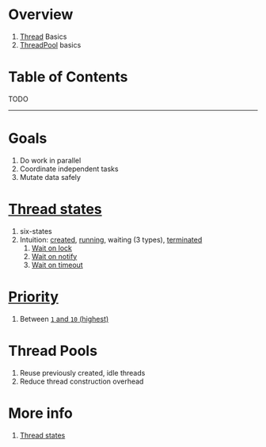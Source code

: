 # Overview

1. [Thread](https://docs.oracle.com/en/java/javase/11/docs/api/java.base/java/lang/Thread.html) Basics
1. [ThreadPool](https://docs.oracle.com/en/java/javase/11/docs/api/java.base/java/util/concurrent/ExecutorService.html) basics

# Table of Contents

TODO


--------

# Goals

1. Do work in parallel
1. Coordinate independent tasks
1. Mutate data safely

# [Thread states](https://docs.oracle.com/en/java/javase/11/docs/api/java.base/java/lang/Thread.State.html)

1. six-states
1. Intuition: [created](https://docs.oracle.com/en/java/javase/11/docs/api/java.base/java/lang/Thread.State.html#NEW), [running](https://docs.oracle.com/en/java/javase/11/docs/api/java.base/java/lang/Thread.State.html#RUNNABLE), waiting (3 types), [terminated](https://docs.oracle.com/en/java/javase/12/docs/api/java.base/java/lang/Thread.State.html#TERMINATED)
    1. [Wait on lock](TODO)
    1. [Wait on notify](TODO)
    1. [Wait on timeout](TODO)

# [Priority](https://docs.oracle.com/en/java/javase/11/docs/api/java.base/java/lang/Thread.html#setPriority(int))

1. Between [`1` and `10` (highest)](https://docs.oracle.com/en/java/javase/12/docs/api/constant-values.html#java.lang.Thread.NORM_PRIORITY)

# Thread Pools

1. Reuse previously created, idle threads
1. Reduce thread construction overhead

# More info

1. [Thread states](https://www.geeksforgeeks.org/lifecycle-and-states-of-a-thread-in-java)
